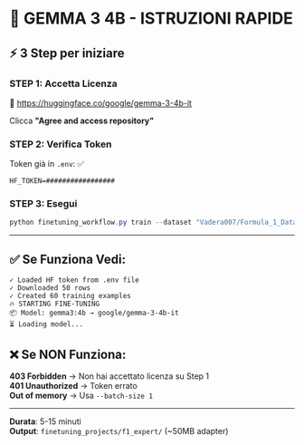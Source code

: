 # 🚀 GEMMA 3 4B - ISTRUZIONI RAPIDE

## ⚡ 3 Step per iniziare

### STEP 1: Accetta Licenza
🔗 https://huggingface.co/google/gemma-3-4b-it

Clicca **"Agree and access repository"**

### STEP 2: Verifica Token
Token già in `.env`: ✅
```
HF_TOKEN=#################
```

### STEP 3: Esegui
```powershell
python finetuning_workflow.py train --dataset "Vadera007/Formula_1_Dataset" --project "f1_expert" --model "gemma3:4b" --type "f1" --epochs 1 --batch-size 2 --limit 50
```

---

## ✅ Se Funziona Vedi:
```
✓ Loaded HF token from .env file
✓ Downloaded 50 rows
✓ Created 60 training examples
🔥 STARTING FINE-TUNING
📦 Model: gemma3:4b → google/gemma-3-4b-it
⏳ Loading model...
```

## ❌ Se NON Funziona:

**403 Forbidden** → Non hai accettato licenza su Step 1  
**401 Unauthorized** → Token errato  
**Out of memory** → Usa `--batch-size 1`

---

**Durata**: 5-15 minuti  
**Output**: `finetuning_projects/f1_expert/` (~50MB adapter)
